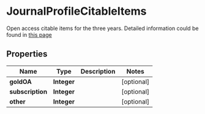 

# JournalProfileCitableItems

Open access citable items for the three years. Detailed information could be found in [this page](http://jcr.help.clarivate.com/Content/open-access.htm)

## Properties

Name | Type | Description | Notes
------------ | ------------- | ------------- | -------------
**goldOA** | **Integer** |  |  [optional]
**subscription** | **Integer** |  |  [optional]
**other** | **Integer** |  |  [optional]



